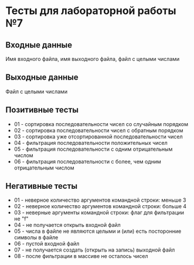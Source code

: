 # Тесты для лабораторной работы №7

## Входные данные
Имя входного файла, имя выходного файла, файл с целыми числами

## Выходные данные
Файл с целыми числами

## Позитивные тесты
- 01 - сортировка последовательности чисел со случайным порядком
- 02 - сортировка последовательности чисел с обратным порядком
- 03 - сортировка уже отсортированной последовательности чисел
- 04 - фильтрация последовательности положительных чисел
- 05 - фильтрация последовательности с одним отрицательным числом
- 06 - фильтрация последовательности c более, чем одним отрицательным числом

## Негативные тесты
- 01 - неверное количество аргументов командной строки: меньше 3
- 02 - неверное количество аргументов командной строки: больше 4
- 03 - неверные аргументы командной строки: флаг для фильтрации не "f"
- 04 - не получается открыть входной файл
- 05 - числа в файле не являются целыми и (или) есть посторонние символы в файле
- 06 - пустой входной файл
- 07 - не получается создать (открыть на запись) выходной файл
- 08 - после фильтрации в массиве не осталось чисел